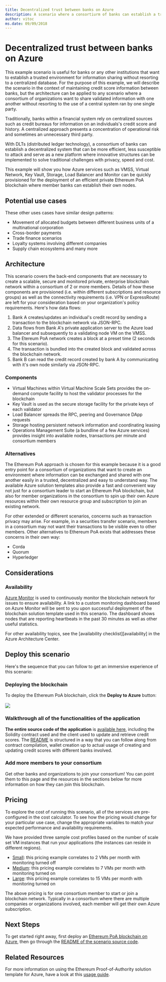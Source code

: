 ```yaml
---
title: Decentralized trust between banks on Azure
description: A scenario where a consortiurm of banks can establish a trusted environment for communication and information sharing without resorting to a centralized database
author: vitoc
ms.date: 09/09/2018
---
```

# Decentralized trust between banks on Azure

This example scenario is useful for banks or any other institutions that want to establish a trusted environment for information sharing without resorting to a centralized database. For the purpose of this example, we will describe the scenario in the context of maintaining credit score information between banks, but the architecture can be applied to any scenario where a consortium of organizations want to share validated information with one another without resorting to the use of a central system ran by one single party.

Traditionally, banks within a financial system rely on centralized sources such as credit bureaus for information on an individuals's credit score and history. A centralized approach presents a concentration of operational risk and sometimes an unnecessary third party.

With DLTs (distributed ledger technology), a consortium of banks can establish a decentralized system that can be more efficient, less susceptible to attack and serve as a new platform where innovative structures can be implemented to solve traditional challenges with privacy, speed and cost.

This example will show you how Azure services such as VMSS, Virtual Network, Key Vault, Storage, Load Balancer and Monitor can be quickly provisioned for the deployment of an efficient private Ethereum PoA blockchain where member banks can establish their own nodes.

## Potential use cases

These other uses cases have similar design patterns:

* Movement of allocated budgets between different business units of a multinational corporation
* Cross-border payments
* Trade finance scenarios
* Loyalty systems involving different companies
* Supply chain ecosystems and many more

## Architecture

This scenario covers the back-end components that are necessary to create a scalable, secure and monitored private, enterprise blockchain network within a consortium of 2 or more members. Details of how these components are provisioned (i.e. within different subscriptions and resource groups) as well as the connectivity requirements (i.e. VPN or ExpressRoute) are left for your consideration based on your organization's policy requirements. Here's how data flows:

1. Bank A creates/updates an individual's credit record by sending a transaction to the blockchain network via JSON-RPC.
2. Data flows from Bank A's private application server to the Azure load balancer and subsequently to a validating node VM on the VMSS.
3. The Etereum PoA network creates a block at a preset time (2 seconds for this scenario).
4. The transaction is bundled into the created block and validated across the blockchain network.
5. Bank B can read the credit record created by bank A by communicating with it's own node similarly via JSON-RPC.

### Components

* Virtual Machines within Virtual Machine Scale Sets provides the on-demand compute facility to host the validator processes for the blockchain
* Key Vault is used as the secure storage facility for the private keys of each validator
* Load Balancer spreads the RPC, peering and Governance DApp requests
* Storage hosting persistent network information and coordinating leasing
* Operations Management Suite (a bundline of a few Azure services) provides insight into available nodes, transactions per minute and consortium members

### Alternatives

The Ethereum PoA approach is chosen for this example because it is a good entry point for a consortium of organizations that want to create an environment where information can be exchanged and shared with one another easily in a trusted, decentralized and easy to understand way. The available Azure solution templates also provide a fast and convenient way not just for a consortium leader to start an Ethereum PoA blockchain, but also for member organizations in the consortium to spin up their own Azure resources within their own resource group and subscription to join an existing network.

For other extended or different scenarios, concerns such as transaction privacy may arise. For example, in a securities transfer scenario, members in a consortium may not want their transactions to be visible even to other members. Other alternatives to Ethereum PoA exists that addresses these concerns in their own way:

* Corda
* Quorum
* Hyperledger

## Considerations

### Availability

[Azure Monitor][monitor] is used to continuously monitor the blockchain network for issues to ensure availability. A link to a custom monitoring dashboard based on Azure Monitor will be sent to you upon successful deployment of the blockchain solution template used in this scenario. The dashboard shows nodes that are reporting heartbeats in the past 30 minutes as well as other useful statistics. 

For other availability topics, see the [availability checklist][availability] in the Azure Architecture Center.

## Deploy this scenario

Here's the sequence that you can follow to get an immersive experience of this scenario:

### Deploying the blockchain

To deploy the Ethereum PoA blockchain, click the **Deploy to Azure** button:<br/><br/><a href="https://portal.azure.com/?pub_source=email&pub_status=success#create/microsoft-azure-blockchain.azure-blockchain-ethereumethereum-poa-consortium" target="_blank"><img src="https://azuredeploy.net/deploybutton.png"/></a>

### Walkthrough all of the functionalities of the application

**The entire source code of the application** is [available here][source], including the Solidity contract used and the client used to update and retrieve credit scores. The [README][source] is structured in a way that you can follow along from contract compilation, wallet creation up to actual usage of creating and updating credit scores with different banks involved.

### Add more members to your consortium

Get other banks and organizations to join your consortium! You can point them to this page and the resources in the sections below for more information on how they can join this blockchain.

## Pricing

To explore the cost of running this scenario, all of the services are pre-configured in the cost calculator. To see how the pricing would change for your particular use case, change the appropriate variables to match your expected performance and availability requirements.

We have provided three sample cost profiles based on the number of scale set VM instances that run your applications (the instances can reside in different regions).

* [Small][small-pricing]: this pricing example correlates to 2 VMs per month with monitoring turned off
* [Medium][medium-pricing]: this pricing example correlates to 7 VMs per month with monitoring turned on
* [Large][large-pricing]: this pricing example correlates to 15 VMs per month with monitoring turned on

The above pricing is for one consortium member to start or join a blockchain network. Typically in a consortium where there are multiple companies or organizations involved, each member will get their own Azure subscription.

## Next Steps

To get started right away, first deploy an [Ethereum PoA blockchain on Azure][deploy], then go through the [README of the scenario source code][source].

## Related Resources

For more information on using the Ethereum Proof-of-Authority solution template for Azure, have a look at this [usage guide][guide].

<!-- links -->
[small-pricing]: https://azure.com/e/4e429d721eb54adc9a1558fae3e67990
[medium-pricing]: https://azure.com/e/bb42cd77437744be8ed7064403bfe2ef
[large-pricing]: https://azure.com/e/e205b443de3e4adfadf4e09ffee30c56
[guide]: https://docs.microsoft.com/en-us/azure/blockchain-workbench/ethereum-poa-deployment
[deploy]: https://portal.azure.com/?pub_source=email&pub_status=success#create/microsoft-azure-blockchain.azure-blockchain-ethereumethereum-poa-consortium
[source]: https://github.com/vitoc/creditscoreblockchain
[monitor]: https://docs.microsoft.com/en-us/azure/monitoring-and-diagnostics/monitoring-overview-azure-monitor